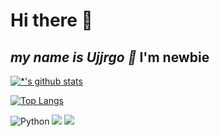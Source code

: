 # Hi there 👋
***my name is Ujjrgo 🤞***
**I'm newbie**
---
[![*'s github stats](https://github-readme-stats.vercel.app/api?username=Ujjrgo)](https://github.com/Ujjrgo)

<!--
**두꺼운**
*기울임*
~~취소선~~
-->
[![Top Langs](https://github-readme-stats.vercel.app/api/top-langs/?username=Ujjrgo)](https://github.com/Ujjrgo/github-readme-stats)



<!-- ![자바](https://img.shields.io/badge/-자바-007396?style=flat&logo=Java&logoColor=ffffff) -->
![Python](https://img.shields.io/badge/-MySql-1F305F?style=flat-square&logo=MySql&logoColor=white)
<img src="https://img.shields.io/badge/-Python-87CEEB?style=flat-square&logo=Python&logoColor=blue"/>
<img src="https://img.shields.io/badge/-Visual Studio Code-FAFAD2?style=flat-square&logo=Visual Studio Code&logoColor=00FFFF"/>
